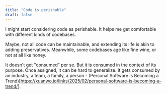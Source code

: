 ```yaml
---
title: "Code is perishable"
draft: false
---
```


I might start considering code as perishable. It helps me get comfortable with different kinds of codebases.

Maybe, not all code can be maintainable, and extending its life is akin to adding preservatives. Meanwhile, some codebases age like fine wine, or not at all like honey.

It doesn't get "consumed" per se. But it is consumed in the context of its purpose. Once assigned, it can be hard to generalize. It gets consumed by an industry, a team, a family, a person - (Personal Software is Becoming a Trend)[https://xuanwo.io/links/2025/02/personal-software-is-becoming-a-trend/].


